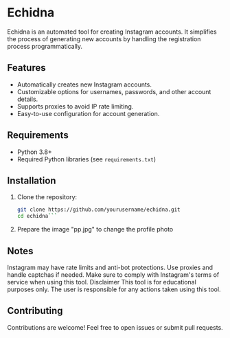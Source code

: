 # Echidna
Echidna is an automated tool for creating Instagram accounts. It simplifies the process of generating new accounts by handling the registration process programmatically.

## Features
- Automatically creates new Instagram accounts.
- Customizable options for usernames, passwords, and other account details.
- Supports proxies to avoid IP rate limiting.
- Easy-to-use configuration for account generation.

## Requirements
- Python 3.8+
- Required Python libraries (see `requirements.txt`)

## Installation
1. Clone the repository:
   ```bash
   git clone https://github.com/yourusername/echidna.git
   cd echidna```
2. Prepare the image "pp.jpg" to change the profile photo
## Notes
Instagram may have rate limits and anti-bot protections. Use proxies and handle captchas if needed.
Make sure to comply with Instagram's terms of service when using this tool.
Disclaimer
This tool is for educational purposes only. The user is responsible for any actions taken using this tool.

## Contributing
Contributions are welcome! Feel free to open issues or submit pull requests.
